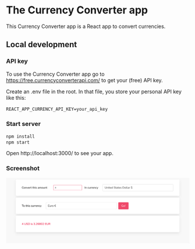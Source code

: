 # The Currency Converter app

This Currency Converter app is a React app to convert currencies.  

## Local development

### API key

To use the Currency Converter app go to https://free.currencyconverterapi.com/ to get your (free) API key.

Create an .env file in the root. 
In that file, you store your personal API key like this:

```
REACT_APP_CURRENCY_API_KEY=your_api_key
```

### Start server

```
npm install
npm start
```

Open http://localhost:3000/ to see your app.

### Screenshot

![Alt text](screenshot.png "screenshot")
